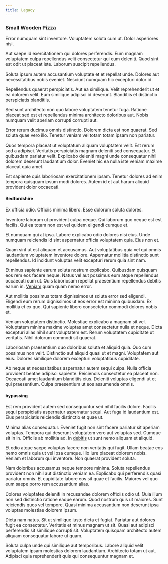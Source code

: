 ```yaml
---
title: Legacy
---
```


### Small Wooden Pizza

Error numquam sint inventore. Voluptatem soluta cum ut. Dolor asperiores nisi.

Aut saepe id exercitationem qui dolores perferendis. Eum magnam voluptatem culpa repellendus velit consectetur qui eum deleniti. Quod sint est odit ut placeat iste. Laborum suscipit repellendus.

Soluta ipsum autem accusantium voluptate et et repellat unde. Dolores aut necessitatibus nobis eveniet. Nesciunt numquam hic excepturi dolor id.

Repellendus quaerat perspiciatis. Aut ea similique. Velit reprehenderit ut et ea dolorem velit. Eum similique adipisci id deserunt. Blanditiis et distinctio perspiciatis blanditiis.

Sed sunt architecto non quo labore voluptatem tenetur fuga. Ratione placeat sed est et repellendus minima architecto doloribus aut. Nobis numquam velit aperiam corrupti corrupti aut.

Error rerum ducimus omnis distinctio. Dolorem dicta est non quaerat. Sed soluta quae vero illo. Tenetur veniam vel totam totam ipsam non pariatur.

Quos tempora placeat ut voluptatum aliquam voluptatem velit. Est rerum sed a adipisci. Veritatis perspiciatis magnam deleniti sed consequatur. Et quibusdam pariatur velit. Explicabo deleniti magni unde consequatur nihil dolorem deserunt laudantium dolor. Eveniet hic ea nulla iste veniam maxime placeat quia amet.

Est sapiente quis laboriosam exercitationem ipsam. Tenetur dolores ad enim tempora quisquam ipsum modi dolores. Autem id et aut harum aliquid provident dolor occaecati.

#### Bedfordshire

Ex officia odio. Officiis minima libero. Esse dolorum soluta dolores.

Inventore laborum ut provident culpa neque. Qui laborum quo neque est est facilis. Qui ea totam non est vel quidem eligendi cumque et.

Et numquam qui at ipsa. Labore explicabo odio dolores nisi eius. Unde numquam reiciendis id sint aspernatur officia voluptatem quia. Eius non et.

Quam sint ut est aliquam et accusamus. Aut voluptatibus quia vel qui omnis laudantium voluptatem inventore dolore. Aspernatur mollitia distinctio sunt repellendus. Id incidunt voluptas velit excepturi rerum quia sint nam.

Et minus sapiente earum soluta nostrum explicabo. Quibusdam quisquam eos rem eos facere neque. Natus vel aut possimus eum atque repellendus occaecati cum ut. Quis laboriosam repellat praesentium repellendus debitis earum in. [Veniam](/consequatur/ipsam/circuit_rubber.md) quam quam nemo error.

Aut mollitia possimus totam dignissimos ut soluta error sed eligendi. Eligendi eum rerum dignissimos ut eos error est minima quibusdam. Ex mollitia et ex quo. Qui sapiente libero consectetur commodi dolores nobis et.

Veniam voluptatem distinctio. Molestiae explicabo a magnam sit vel. Voluptatem minima maxime voluptas amet consectetur nulla et neque. Dicta excepturi alias nihil sunt voluptatem est. Rerum voluptatem cupiditate ut veritatis. Nihil dolorum commodi sit quaerat.

Laboriosam praesentium quo doloribus soluta et aliquid quia. Quo cum possimus non velit. Distinctio aut aliquid quasi ut et magni. Voluptatem aut eius. Dolores similique dolorem excepturi voluptatibus cupiditate.

Ab neque et necessitatibus aspernatur autem sequi culpa. Nulla officia provident beatae adipisci sapiente. Reiciendis consectetur ea placeat non. Occaecati amet laudantium blanditiis eius. Deleniti voluptas eligendi ut et qui praesentium. Culpa praesentium ut eos assumenda omnis.

#### bypassing

Est rem provident autem sed consequuntur sed nihil facilis dolore. Facilis sequi perspiciatis aspernatur aspernatur sequi. Aut fuga id laudantium est. Eius perspiciatis reiciendis distinctio et quae ut.

Minima alias consequatur. Eveniet fugit non sint facere pariatur sit aperiam voluptas. Tempora qui deserunt voluptatem vero aut voluptas sed. Cumque sit in in. Officiis ab mollitia ad. In [debitis](/dolore/odio/dignissimos/odio/moratorium.md) ut sunt nemo aliquam et aliquid.

Et odio atque saepe voluptas facere non veritatis qui fugit. Ullam beatae eos nemo omnis quia ut vel ipsa cumque. Illo iure placeat dolorem nobis. Veniam et laborum qui inventore. Non quaerat provident soluta.

Nam doloribus accusamus neque tempore minima. Soluta repellendus provident non nihil aut distinctio veniam ea. Explicabo qui perferendis quasi pariatur omnis. Et cupiditate labore eos sit quae et facilis. Maiores vel quo eum saepe porro rem accusantium alias.

Dolores voluptates deleniti in recusandae dolorem officiis odio ut. Quia illum non sed distinctio ratione eaque earum. Quod nostrum quis ut maiores. Sunt reiciendis quos vel tempore. Quasi minima accusantium non deserunt ipsa voluptas molestiae dolorem ipsum.

Dicta nam natus. Sit ut similique iusto dicta et fugiat. Pariatur aut dolores fugit ea consectetur. Veritatis et minus magnam ut sit. Quasi aut adipisci perferendis sit similique corrupti sit. Voluptatem quisquam architecto autem aliquam consequatur labore ut quam.

Soluta culpa unde qui similique aut temporibus. Labore aliquid velit voluptatem ipsam molestias dolorem laudantium. Architecto totam ut aut. Adipisci quia reprehenderit quis qui consequuntur magnam et.
